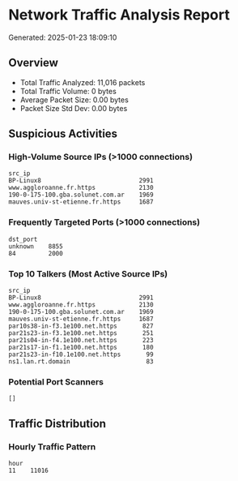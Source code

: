 # Network Traffic Analysis Report
Generated: 2025-01-23 18:09:10

## Overview
- Total Traffic Analyzed: 11,016 packets
- Total Traffic Volume: 0 bytes
- Average Packet Size: 0.00 bytes
- Packet Size Std Dev: 0.00 bytes

## Suspicious Activities

### High-Volume Source IPs (>1000 connections)
```
src_ip
BP-Linux8                           2991
www.aggloroanne.fr.https            2130
190-0-175-100.gba.solunet.com.ar    1969
mauves.univ-st-etienne.fr.https     1687
```

### Frequently Targeted Ports (>1000 connections)
```
dst_port
unknown    8855
84         2000
```

### Top 10 Talkers (Most Active Source IPs)
```
src_ip
BP-Linux8                           2991
www.aggloroanne.fr.https            2130
190-0-175-100.gba.solunet.com.ar    1969
mauves.univ-st-etienne.fr.https     1687
par10s38-in-f3.1e100.net.https       827
par21s23-in-f3.1e100.net.https       251
par21s04-in-f4.1e100.net.https       223
par21s17-in-f1.1e100.net.https       180
par21s23-in-f10.1e100.net.https       99
ns1.lan.rt.domain                     83
```

### Potential Port Scanners
```
[]
```

## Traffic Distribution

### Hourly Traffic Pattern
```
hour
11    11016
```
